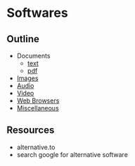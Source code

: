 # Softwares

## Outline

- Documents
    - [text](text-editors.md)
    - [pdf](pdf.md)
- [Images](images.md)
- [Audio](audio.md)
- [Video](video.md)
- [Web Browsers](web-browsers.md)
- [Miscellaneous](miscellaneous.md)

## Resources

- alternative.to
- search google for alternative software
